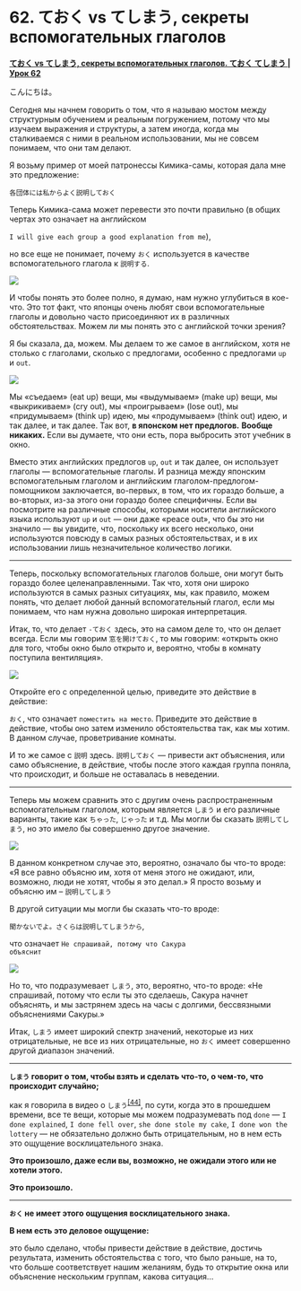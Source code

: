 # **62. ておく vs てしまう, секреты вспомогательных глаголов**

[**ておく vs てしまう, секреты вспомогательных глаголов. ておく てしまう | Урок 62**](https://www.youtube.com/watch?v=q6vDkjv4ac0&list=PLg9uYxuZf8x_A-vcqqyOFZu06WlhnypWj&index=64&pp=iAQB)

こんにちは。

Сегодня мы начнем говорить о том, что я называю мостом между структурным обучением и реальным погружением, потому что мы изучаем выражения и структуры, а затем иногда, когда мы сталкиваемся с ними в реальном использовании, мы не совсем понимаем, что они там делают.

Я возьму пример от моей патронессы Кимика-самы, которая дала мне это предложение:

<code>各団体には私からよく説明しておく</code>

Теперь Кимика-сама может перевести это почти правильно (в общих чертах это означает на английском

<code>I will give each group a good explanation from me</code>),

но все еще не понимает, почему <code>おく</code> используется в качестве вспомогательного глагола к <code>説明する</code>.

![](../media/image807.webp)

И чтобы понять это более полно, я думаю, нам нужно углубиться в кое-что. Это тот факт, что японцы очень любят свои вспомогательные глаголы и довольно часто присоединяют их в различных обстоятельствах. Можем ли мы понять это с английской точки зрения?

Я бы сказала, да, можем. Мы делаем то же самое в английском, хотя не столько с глаголами, сколько с предлогами, особенно с предлогами <code>up</code> и <code>out</code>.

![](../media/image536.webp)

Мы «съедаем» (eat up) вещи, мы «выдумываем» (make up) вещи, мы «выкрикиваем» (cry out), мы «проигрываем» (lose out), мы «придумываем» (think up) идею, мы «продумываем» (think out) идею, и так далее, и так далее. Так вот, **в японском нет предлогов.** **Вообще никаких.** Если вы думаете, что они есть, пора выбросить этот учебник в окно.

Вместо этих английских предлогов <code>up</code>, <code>out</code> и так далее, он использует глаголы — вспомогательные глаголы. И разница между японским вспомогательным глаголом и английским глаголом-предлогом-помощником заключается, во-первых, в том, что их гораздо больше, а во-вторых, из-за этого они гораздо более специфичны. Если вы посмотрите на различные способы, которыми носители английского языка используют <code>up</code> и <code>out</code> — они даже «peace out», что бы это ни значило — вы увидите, что, поскольку их всего несколько, они используются повсюду в самых разных обстоятельствах, и в их использовании лишь незначительное количество логики.

---

Теперь, поскольку вспомогательных глаголов больше, они могут быть гораздо более целенаправленными. Так что, хотя они широко используются в самых разных ситуациях, мы, как правило, можем понять, что делает любой данный вспомогательный глагол, если мы понимаем, что нам нужна довольно широкая интерпретация.

Итак, то, что делает <code>-ておく</code> здесь, это на самом деле то, что он делает всегда. Если мы говорим <code>窓を開けておく</code>, то мы говорим:
«открыть окно для того, чтобы окно было открыто и, вероятно, чтобы в комнату поступила вентиляция».

![](../media/image784.webp)

Откройте его с определенной целью, приведите это действие в действие:

<code>おく</code>, что означает <code>поместить на место</code>. Приведите это действие в действие, чтобы оно затем
изменило обстоятельства так, как мы хотим. В данном случае, проветривание комнаты.

И то же самое с <code>説明</code> здесь. <code>説明しておく</code> — привести акт объяснения, или само объяснение, в действие, чтобы после этого каждая группа поняла, что происходит, и больше не оставалась в неведении.

---

Теперь мы можем сравнить это с другим очень распространенным вспомогательным глаголом, которым является <code>しまう</code> и его различные варианты, такие как <code>ちゃった</code>, <code>じゃった</code> и т.д. Мы могли бы сказать <code>説明してしまう</code>, но это имело бы совершенно другое значение.

![](../media/image613.webp)

В данном конкретном случае это, вероятно, означало бы что-то вроде:
«Я все равно объясню им, хотя от меня этого не ожидают, или, возможно, люди не хотят, чтобы я это делал.»
Я просто возьму и объясню им – <code>説明してしまう</code>

В другой ситуации мы могли бы сказать что-то вроде:

<code>聞かないでよ。さくらは説明してしまうから</code>,

что означает <code>Не спрашивай, потому что Сакура объяснит</code>

![](../media/image688.webp)

Но то, что подразумевает <code>しまう</code>, это, вероятно, что-то вроде:
«Не спрашивай, потому что если ты это сделаешь, Сакура начнет объяснять, и мы застрянем здесь на часы с долгими, бессвязными объяснениями Сакуры.»

Итак, <code>しまう</code> имеет широкий спектр значений, некоторые из них отрицательные, не все из них отрицательные, но <code>おく</code> имеет совершенно другой диапазон значений.

---

**<code>しまう</code> говорит о том, чтобы взять и сделать что-то, о чем-то, что происходит случайно;**

как я говорила в видео о <code>しまう</code><sup>[[44]](./44-how-to-use-natural-japanese-ちゃう-ちゃった.md)</sup>, по сути, когда это в прошедшем времени, все те вещи, которые мы можем подразумевать под <code>done</code> — <code>I done explained</code>, <code>I done fell over</code>, <code>she done stole my cake</code>, <code>I done won the lottery</code> — не обязательно должно быть отрицательным, но в нем есть это ощущение восклицательного знака.

**Это произошло, даже если вы, возможно, не ожидали этого или не хотели этого.**

**Это произошло.**

---

**<code>おく</code> не имеет этого ощущения восклицательного знака.**

**В нем есть это деловое ощущение:**

это было сделано, чтобы привести действие в действие, достичь результата, изменить обстоятельства с того, что было раньше, на то, что больше соответствует нашим желаниям, будь то открытие окна или объяснение нескольким группам, какова ситуация…